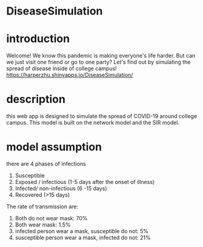 # DiseaseSimulation
# introduction
Welcome! We know this pandemic is making everyone's life harder.
But can we just visit one friend or go to one party? Let's find out by simulating the spread of disease inside of college campus!
https://harperzhu.shinyapps.io/DiseaseSimulation/ 

# description
this web app is designed to simulate the spread of COVID-19 around college campus. 
This model is built on the network model and the SIR model. 

# model assumption
there are 4 phases of infections
1. Susceptible
2. Exposed / infectious (1-5 days after the onset of illness)
3. Infected/ non-infectious (6 -15 days)
4. Recovered (>15 days)

The rate of transmission are:
1. Both do not wear mask: 70% 
2. Both wear mask: 1.5%
3. infected person wear a mask, susceptible do not: 5%
4. susceptible person wear a mask, infected do not: 21%
